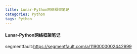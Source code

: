 ```yaml
---
title: Lunar-Python网络框架笔记
categories: Python
tags: Python
---
```


<h4>Lunar-Python网络框架笔记</h4>

segmentfault:https://segmentfault.com/a/1190000002442999



